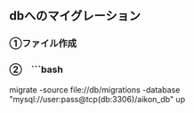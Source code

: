## dbへのマイグレーション
### ①ファイル作成
### ②　```bash
migrate -source file://db/migrations -database "mysql://user:pass@tcp(db:3306)/aikon_db" up
``` 実行
